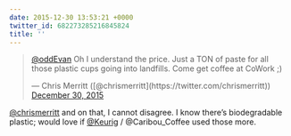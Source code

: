 ```yaml
---
date: 2015-12-30 13:53:21 +0000
twitter_id: 682273285216845824
title: ''
---
```


<blockquote class="twitter-tweet"><p lang="en" dir="ltr"><a href="https://twitter.com/oddEvan?ref_src=twsrc%5Etfw">@oddEvan</a> Oh I understand the price. Just a TON of paste for all those plastic cups going into landfills. Come get coffee at CoWork ;)</p>&mdash; Chris Merritt ([@chrismerritt](https://twitter.com/chrismerritt)) <a href="https://twitter.com/chrismerritt/status/682271837036883968?ref_src=twsrc%5Etfw">December 30, 2015</a></blockquote>
<script async src="https://platform.twitter.com/widgets.js" charset="utf-8"></script>

[@chrismerritt](https://twitter.com/chrismerritt) and on that, I cannot disagree. I know there’s biodegradable plastic; would love if [@Keurig](https://twitter.com/Keurig) / @Caribou_Coffee used those more.
